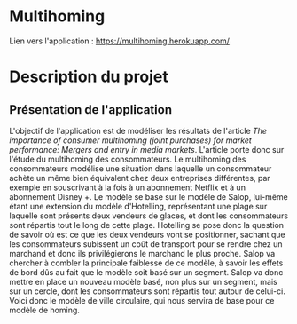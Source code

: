 # Multihoming
Lien vers l'application : https://multihoming.herokuapp.com/

# Description du projet
## Présentation de l'application

L'objectif de l'application est de modéliser les résultats de l'article *The importance of consumer multihoming (joint purchases) for market performance: Mergers and entry in media markets*. L'article porte donc sur l'étude du multihoming des consommateurs. Le multihoming des consommateurs modélise une situation dans laquelle un consommateur achète un même bien équivalent chez deux entreprises différentes, par exemple en souscrivant à la fois à un abonnement Netflix et à un abonnement Disney +. Le modèle se base sur le modèle de Salop, lui-même étant une extension du modèle d'Hotelling, représentant une plage sur laquelle sont présents deux vendeurs de glaces, et dont les consommateurs sont répartis tout le long de cette plage. Hotelling se pose donc la question de savoir où est ce que les deux vendeurs vont se positionner, sachant que les consommateurs subissent un coût de transport pour se rendre chez un marchand et donc ils privilégierons le marchand le plus proche. Salop va chercher à combler la principale faiblesse de ce modèle, à savoir les effets de bord dûs au fait que le modèle soit basé sur un segment. Salop va donc mettre en place un nouveau modèle basé, non plus sur un segment, mais sur un cercle, dont les consommateurs sont répartis tout autour de celui-ci. Voici donc le modèle de ville circulaire, qui nous servira de base pour ce modèle de homing. 

